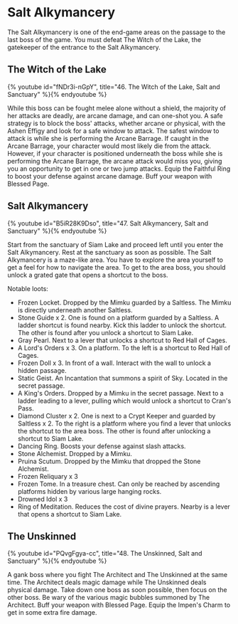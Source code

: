 # Salt Alkymancery

The Salt Alkymancery is one of the end-game areas on the passage to the last
boss of the game. You must defeat The Witch of the Lake, the gatekeeper of the
entrance to the Salt Alkymancery.

## The Witch of the Lake

{% youtube id="fNDr3i-nGpY", title="46. The Witch of the Lake, Salt and Sanctuary" %}{% endyoutube %}

While this boss can be fought melee alone without a shield, the majority of her
attacks are deadly, are arcane damage, and can one-shot you. A safe strategy is
to block the boss' attacks, whether arcane or physical, with the Ashen Effigy
and look for a safe window to attack. The safest window to attack is while she
is performing the Arcane Barrage. If caught in the Arcane Barrage, your
character would most likely die from the attack. However, if your character is
positioned underneath the boss while she is performing the Arcane Barrage, the
arcane attack would miss you, giving you an opportunity to get in one or two
jump attacks. Equip the Faithful Ring to boost your defense against arcane
damage. Buff your weapon with Blessed Page.

## Salt Alkymancery

{% youtube id="B5iR28K9Dso", title="47. Salt Alkymancery, Salt and Sanctuary" %}{% endyoutube %}

Start from the sanctuary of Siam Lake and proceed left until you enter the Salt
Alkymancery. Rest at the sanctuary as soon as possible. The Salt Alkymancery is
a maze-like area. You have to explore the area yourself to get a feel for how to
navigate the area. To get to the area boss, you should unlock a grated gate that
opens a shortcut to the boss.

Notable loots:

-   Frozen Locket. Dropped by the Mimku guarded by a Saltless. The Mimku is
    directly underneath another Saltless.
-   Stone Guide x 2. One is found on a platform guarded by a Saltless. A ladder
    shortcut is found nearby. Kick this ladder to unlock the shortcut. The other
    is found after you unlock a shortcut to Siam Lake.
-   Gray Pearl. Next to a lever that unlocks a shortcut to Red Hall of Cages.
-   A Lord's Orders x 3. On a platform. To the left is a shortcut to Red Hall of
    Cages.
-   Frozen Doll x 3. In front of a wall. Interact with the wall to unlock a
    hidden passage.
-   Static Geist. An Incantation that summons a spirit of Sky. Located in the
    secret passage.
-   A King's Orders. Dropped by a Mimku in the secret passage. Next to a ladder
    leading to a lever, pulling which would unlock a shortcut to Cran's Pass.
-   Diamond Cluster x 2. One is next to a Crypt Keeper and guarded by Saltless
    x 2. To the right is a platform where you find a lever that unlocks the
    shortcut to the area boss. The other is found after unlocking a shortcut to
    Siam Lake.
-   Dancing Ring. Boosts your defense against slash attacks.
-   Stone Alchemist. Dropped by a Mimku.
-   Pruina Scutum. Dropped by the Mimku that dropped the Stone Alchemist.
-   Frozen Reliquary x 3
-   Frozen Tome. In a treasure chest. Can only be reached by ascending platforms
    hidden by various large hanging rocks.
-   Drowned Idol x 3
-   Ring of Meditation. Reduces the cost of divine prayers. Nearby is a lever
    that opens a shortcut to Siam Lake.

## The Unskinned

{% youtube id="PQvgFgya-cc", title="48. The Unskinned, Salt and Sanctuary" %}{% endyoutube %}

A gank boss where you fight The Architect and The Unskinned at the same time.
The Architect deals magic damage while The Unskinned deals physical damage. Take
down one boss as soon possible, then focus on the other boss. Be wary of the
various magic bubbles summoned by The Architect. Buff your weapon with Blessed
Page. Equip the Impen's Charm to get in some extra fire damage.
